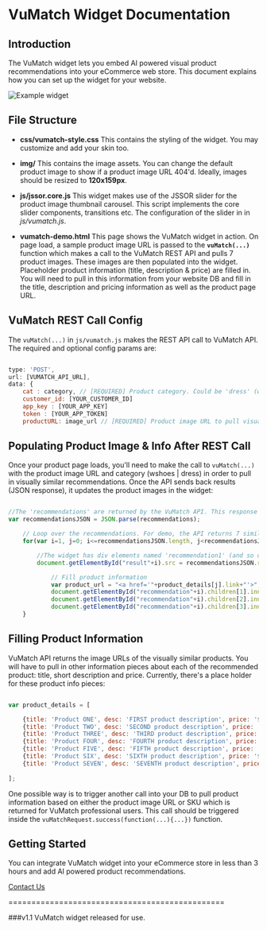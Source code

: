 VuMatch Widget Documentation
==============

## Introduction
The VuMatch widget lets you embed AI powered visual product recommendations into your eCommerce web store. This document explains how you can set up the widget for your website.

![Example widget](http://i.imgur.com/Hpz3R1k.gif)

## File Structure

*    **css/vumatch-style.css**
This contains the styling of the widget. You may customize and add your skin too.

*    **img/**
This contains the image assets. You can change the default product image to show if a product image URL 404'd. Ideally, images should be resized to **120x159px**.

*    **js/jssor.core.js**
This widget makes use of the JSSOR slider for the product image thumbnail carousel. This script implements the core slider components, transitions etc. The configuration of the slider in in *js/vumatch.js*.

*    **vumatch-demo.html**
This page shows the VuMatch widget in action. On page load, a sample product image URL is passed to the **```vuMatch(...)```** function which makes a call to the VuMatch REST API and pulls 7 product images. These images are then populated into the widget. Placeholder product information (title, description & price) are filled in. You will need to pull in this information from your website DB and fill in the title, description and pricing information as well as the product page URL.

## VuMatch REST Call Config
The ```vuMatch(...)``` in ```js/vumatch.js``` makes the REST API call to VuMatch API. The required and optional config params are:

```javascript

type: 'POST',
url: [VUMATCH_API_URL],
data: {
	cat : category, // [REQUIRED] Product category. Could be 'dress' (women dresses) or 'wshoes' (women shoes)
    customer_id: [YOUR_CUSTOMER_ID]
	app_key : [YOUR_APP_KEY]
	token : [YOUR_APP_TOKEN]
	productURL: image_url // [REQUIRED] Product image URL to pull visual recommendations

```

## Populating Product Image & Info After REST Call
Once your product page loads, you'll need to make the call to ```vuMatch(...)``` with the product image URL and category (wshoes | dress) in order to pull in visually similar recommendations. Once the API sends back results (JSON response), it updates the product images in the widget:

```javascript

//The 'recommendations' are returned by the VuMatch API. This response is parsed into JSON and then populated into the widget.
var recommendationsJSON = JSON.parse(recommendations);

	// Loop over the recommendations. For demo, the API returns 7 similar products.
	for(var i=1, j=0; i<=recommendationsJSON.length, j<recommendationsJSON.length; i++, j++){

		//The widget has div elements named 'recommendation1' (and so on...) to hold product image & info. 
		document.getElementById("result"+i).src = recommendationsJSON.recommendations[j].imageURL;

			// Fill product information
            var product_url = "<a href='"+product_details[j].link+"'>";
            document.getElementById("recommendation"+i).children[1].innerHTML = product_url+product_details[j].title+'</a>';
            document.getElementById("recommendation"+i).children[2].innerHTML = product_url+product_details[j].desc+'</a>';
			document.getElementById("recommendation"+i).children[3].innerHTML = product_url+product_details[j].price+'</a>';
	}

```

## Filling Product Information
VuMatch API returns the image URLs of the visually similar products. You will have to pull in other information pieces about each of the recommended product: title, short description and price. Currently, there's a place holder for these product info pieces:

```javascript

var product_details = [

	{title: 'Product ONE', desc: 'FIRST product description', price: '$199', link: 'http://store.com/product_page.html'},
	{title: 'Product TWO', desc: 'SECOND product description', price: '$299', link: 'http://store.com/product_page.html'},
	{title: 'Product THREE', desc: 'THIRD product description', price: '$399', link: 'http://store.com/product_page.html'},
	{title: 'Product FOUR', desc: 'FOURTH product description', price: '$499', link: 'http://store.com/product_page.html'},
	{title: 'Product FIVE', desc: 'FIFTH product description', price: '$599', link: 'http://store.com/product_page.html'},
	{title: 'Product SIX', desc: 'SIXTH product description', price: '$699', link: 'http://store.com/product_page.html'},
	{title: 'Product SEVEN', desc: 'SEVENTH product description', price: '$799', link: 'http://store.com/product_page.html'}
	
];

```

One possible way is to trigger another call into your DB to pull product information based on either the product image URL or SKU which is returned for VuMatch professional users. This call should be triggered inside the ```vuMatchRequest.success(function(...){...})``` function.


## Getting Started
You can integrate VuMatch widget into your eCommerce store in less than 3 hours and add AI powered product recommendations.

[Contact Us](https://developers.vufind.com/signup.php "Contact Us")

===============================================

###v1.1
VuMatch widget released for use.


